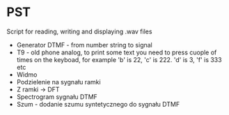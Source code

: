 # PST
Script for reading, writing and displaying .wav files
- Generator DTMF - from number string to signal
- T9 - old phone analog, to print some text you need to press cuople of times on the keyboad, for example 'b' is 22, 'c' is 222. 'd' is 3, 'f' is 333 etc
- Widmo
- Podzielenie na sygnału ramki
- Z ramki → DFT
- Spectrogram sygnału DTMF
- Szum - dodanie szumu syntetycznego do sygnału DTMF 
